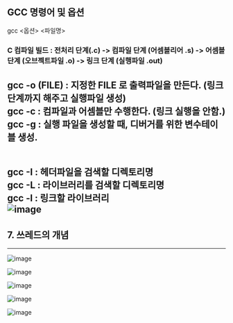 ## GCC 명령어 및 옵션
gcc <옵션> <파일명>   
### C 컴파일 빌드 : 전처리 단계(.c) -> 컴파일 단계 (어셈블리어 .s) -> 어셈블 단계 (오브젝트파일 .o) -> 링크 단계 (실행파일 .out)  
gcc -o (FILE) : 지정한 FILE 로 출력파일을 만든다. (링크 단계까지 해주고 실행파일 생성)  
gcc -c : 컴파일과 어셈블만 수행한다. (링크 실행을 안함.)  
gcc -g : 실행 파일을 생성할 때, 디버거를 위한 변수테이블 생성.  
<br>  
gcc -I : 헤더파일을 검색할 디렉토리명  
gcc -L : 라이브러리를 검색할 디렉토리명  
gcc -l : 링크할 라이브러리   
![image](https://user-images.githubusercontent.com/70988272/216768764-d6d49802-0876-4885-b57c-b152989e416a.png)
---

## 7. 쓰레드의 개념
---
![image](https://user-images.githubusercontent.com/70988272/218644652-2243660e-7c1d-4cac-a97d-687d37bf21f1.png)

![image](https://user-images.githubusercontent.com/70988272/218644686-af473bc6-e671-4139-9848-43361d6b3367.png)

![image](https://user-images.githubusercontent.com/70988272/218644724-de67eae8-1313-4bac-8dbd-04c19f23db58.png)

![image](https://user-images.githubusercontent.com/70988272/218644757-5ec757fc-c2a9-4984-a6d6-5292311ef057.png)

![image](https://user-images.githubusercontent.com/70988272/218644780-33c0d5b0-5a4d-4af9-8700-407635b0f045.png)
